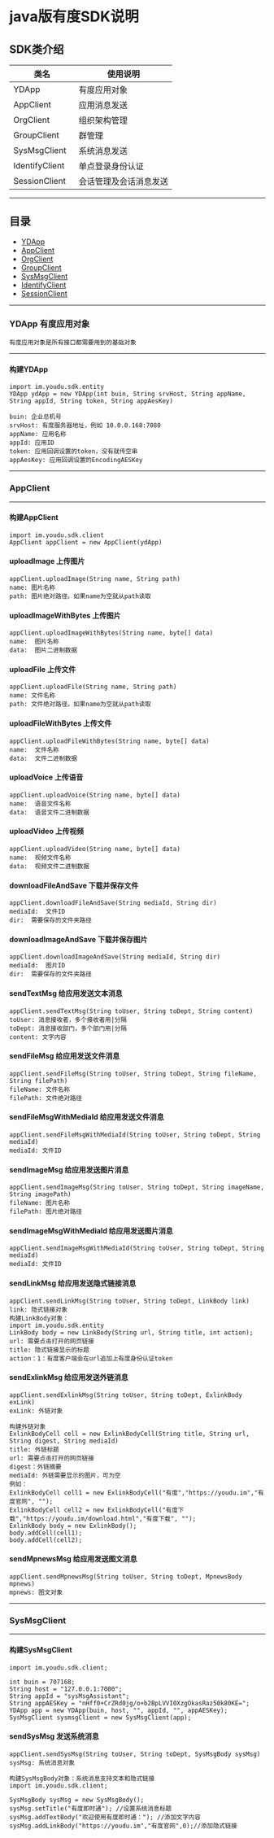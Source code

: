 java版有度SDK说明
====================
SDK类介绍
--------------------
|类名|使用说明|
| -------------  |-------------
| YDApp          | 有度应用对象   
| AppClient      | 应用消息发送      
| OrgClient      | 组织架构管理       
| GroupClient    | 群管理
| SysMsgClient   | 系统消息发送
| IdentifyClient | 单点登录身份认证
| SessionClient  | 会话管理及会话消息发送

***
## 目录
* [YDApp](#YDApp)
* [AppClient](#AppClient)
* [OrgClient](#OrgClient)
* [GroupClient](#GroupClient)
* [SysMsgClient](#SysMsgClient)
* [IdentifyClient](#IdentifyClient)
* [SessionClient](#SessionClient)
***

### YDApp 有度应用对象
    有度应用对象是所有接口都需要用到的基础对象

***
#### 构建YDApp
    import im.youdu.sdk.entity
    YDApp ydApp = new YDApp(int buin, String srvHost, String appName, String appId, String token, String appAesKey)
    
    buin: 企业总机号
    srvHost: 有度服务器地址，例如 10.0.0.168:7080
    appName: 应用名称
    appId: 应用ID
    token: 应用回调设置的token，没有就传空串
    appAesKey: 应用回调设置的EncodingAESKey
***



### AppClient
--------------------
#### 构建AppClient
    import im.youdu.sdk.client
    AppClient appClient = new AppClient(ydApp)
#### uploadImage  上传图片
    appClient.uploadImage(String name, String path)
    name: 图片名称
    path: 图片绝对路径。如果name为空就从path读取
#### uploadImageWithBytes  上传图片
    appClient.uploadImageWithBytes(String name, byte[] data)
    name:  图片名称
    data:  图片二进制数据

#### uploadFile  上传文件
    appClient.uploadFile(String name, String path)
    name: 文件名称
    path: 文件绝对路径。如果name为空就从path读取

#### uploadFileWithBytes  上传文件
    appClient.uploadFileWithBytes(String name, byte[] data)
    name:  文件名称
    data:  文件二进制数据

#### uploadVoice  上传语音
    appClient.uploadVoice(String name, byte[] data)
    name:  语音文件名称
    data:  语音文件二进制数据

#### uploadVideo  上传视频
    appClient.uploadVideo(String name, byte[] data)
    name:  视频文件名称
    data:  视频文件二进制数据

#### downloadFileAndSave  下载并保存文件
    appClient.downloadFileAndSave(String mediaId, String dir)
    mediaId:  文件ID
    dir:  需要保存的文件夹路径

#### downloadImageAndSave  下载并保存图片
    appClient.downloadImageAndSave(String mediaId, String dir)
    mediaId:  图片ID
    dir:  需要保存的文件夹路径

#### sendTextMsg  给应用发送文本消息
    appClient.sendTextMsg(String toUser, String toDept, String content)
    toUser: 消息接收者，多个接收者用|分隔
    toDept: 消息接收部门，多个部门用|分隔
    content: 文字内容

#### sendFileMsg  给应用发送文件消息
    appClient.sendFileMsg(String toUser, String toDept, String fileName, String filePath)
    fileName: 文件名称
    filePath: 文件绝对路径

#### sendFileMsgWithMediaId  给应用发送文件消息
    appClient.sendFileMsgWithMediaId(String toUser, String toDept, String mediaId)
    mediaId: 文件ID

#### sendImageMsg  给应用发送图片消息
    appClient.sendImageMsg(String toUser, String toDept, String imageName, String imagePath)
    fileName: 图片名称
    filePath: 图片绝对路径

#### sendImageMsgWithMediaId  给应用发送图片消息
    appClient.sendImageMsgWithMediaId(String toUser, String toDept, String mediaId)
    mediaId: 文件ID

#### sendLinkMsg  给应用发送隐式链接消息
    appClient.sendLinkMsg(String toUser, String toDept, LinkBody link)
    link: 隐式链接对象
    构建LinkBody对象：
    import im.youdu.sdk.entity
    LinkBody body = new LinkBody(String url, String title, int action);
    url: 需要点击打开的网页链接
    title: 隐式链接显示的标题
    action：1：有度客户端会在url追加上有度身份认证token

#### sendExlinkMsg  给应用发送外链消息
    appClient.sendExlinkMsg(String toUser, String toDept, ExlinkBody exLink)
    exLink: 外链对象
    
    构建外链对象
    ExlinkBodyCell cell = new ExlinkBodyCell(String title, String url, String digest, String mediaId)
    title: 外链标题
    url: 需要点击打开的网页链接
    digest：外链摘要
    mediaId: 外链需要显示的图片，可为空
    例如：
    ExlinkBodyCell cell1 = new ExlinkBodyCell("有度","https://youdu.im","有度官网", "");
    ExlinkBodyCell cell2 = new ExlinkBodyCell("有度下载","https://youdu.im/download.html","有度下载", "");
    ExlinkBody body = new ExlinkBody();
    body.addCell(cell1);
    body.addCell(cell2);

#### sendMpnewsMsg  给应用发送图文消息
    appClient.sendMpnewsMsg(String toUser, String toDept, MpnewsBody mpnews)
    mpnews: 图文对象
***

### SysMsgClient
--------------------
#### 构建SysMsgClient
    import im.youdu.sdk.client;
    
    int buin = 707168;
    String host = "127.0.0.1:7080";
    String appId = "sysMsgAssistant";
    String appAESKey = "nHff0+CrZRd0jg/o+b2BpLVVI0XzgOkasRaz50k80KE=";
    YDApp app = new YDApp(buin, host, "", appId, "", appAESKey);
    SysMsgClient sysmsgClient = new SysMsgClient(app);

#### sendSysMsg  发送系统消息
    appClient.sendSysMsg(String toUser, String toDept, SysMsgBody sysMsg)
    sysMsg: 系统消息对象
    
    构建SysMsgBody对象：系统消息支持文本和隐式链接
    import im.youdu.sdk.client;
    
    SysMsgBody sysMsg = new SysMsgBody();
    sysMsg.setTitle("有度即时通"); //设置系统消息标题
    sysMsg.addTextBody("欢迎使用有度即时通："); //添加文字内容
    sysMsg.addLinkBody("https://youdu.im","有度官网",0);//添加隐式链接
